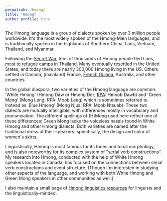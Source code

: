 ```yaml
---
permalink: /hmong/
title: "Hmong"
author_profile: true
---
```


The Hmong language is a group of dialects spoken by over 3 million people worldwide. It's the most widely spoken of the Hmong-Mien languages, and is traditionally spoken in the highlands of Southern China, Laos, Vietnam, Thailand, and Myanmar. 

Following the [Secret War](https://en.wikipedia.org/wiki/Laotian_Civil_War "Wikipedia: Secret War"), tens of thousands of Hmong people fled Laos, most to refugee camps in Thailand. Many eventually resettled in the United States, and today there are nearly 300,000 Hmong living in the US. Others settled in Canada, (mainland) France, [French Guiana](https://www.youtube.com/watch?v=nMf-FRl3fpI&ab_channel=FRANCE24English "From Laos to French Guiana: The story of the Hmong people"), Australia, and other countries.

In the global diaspora, two varieties of the Hmong language are common: 'White Hmong' (Hmong Daw or Hmong Der; [RPA](https://en.wikipedia.org/wiki/Romanized_Popular_Alphabet "Wikipedia: Romanized Popular Alphabet"): Hmoob Dawb) and 'Green Mong' (Mong Leng; RPA: Moob Leeg) which is sometimes referred to instead as 'Blue Hmong' (Mong Njua; RPA: Moob Ntsuab). These two dialects are mutually intelligible, with differences mostly in vocabulary and pronunciation. The different spellings of (H)Mong used here reflect one of these differences: Green Mong lacks the voiceless nasals found in White Hmong and other Hmong dialects. Both varieties are named after the traditional dress of their speakers: specifically, the design and color of women's skirts. 

Linguistically, Hmong is most famous for its tones and tonal morphology, and is also noteworthy for its complex system of "serial verb constructions". My research into Hmong, conducted with the help of White Hmong speakers located in Canada, has focused on the connections between serial verb constructions and event structure. (Though I'm interested in studying other aspects of the language, and working with both White Hmong and Green Mong speakers in other communities as well.) 

I also maintain a small page of [Hmong linguistics resources](/hmong/resources "Hmong Linguistics Resources") for linguists and the linguistically-minded.


